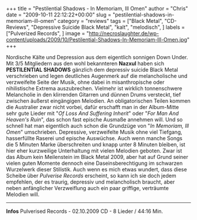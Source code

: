 +++
title = "Pestilential Shadows - In Memoriam, Ill Omen"
author = "Chris"
date = "2009-10-11 22:12:22+00:00"
slug = "pestilential-shadows-in-memoriam-ill-omen"
category = "reviews"
tags = ["Black Metal", "CD-Reviews", "Depressive Suicide Black Metal", "kalt", "melodisch", ]
labels = ["Pulverized Records", ]
image = "http://necroslaughter.de/wp-content/uploads/2009/10/Pestilential-Shadows-In-Memoriam-Ill-Omen.jpg"
+++

Nordische Kälte und Depression aus dem eigentlich sonnigen Down Under. Mit 3/5 Mitgliedern aus den wohl bekannteren **Nazxul** haben sich **PESTILENTIAL SHADOWS** gänzlich dem depressiv suicide Black Metal verschrieben und legen deutliches Augenmerk auf die melancholische und verzweifelte Seite der Musik, ohne dabei in misanthropische oder nihilistische Extrema auszubrechen. Vielmehr ist wirklich tonnenschwere Melancholie in den klirrenden Gitarren und dünnen Drums versteckt, tief zwischen äußerst eingängigen Melodien. An obligatorischen Teilen kommen die Australier zwar nicht vorbei, dafür erschafft man in der Album-Mitte sehr gute Lieder mit "_Of Loss And Suffering Inherit_" oder "_For Man And Heaven's Ruin_", das schon fast epische Ausmaße annehmen will.
Und so schnell hat man eigentlich auch schon die Grundzüge von "_In Memoriam, Ill Omen_" umschrieben. Depressive, verzweifelte Musik ohne viel Tiefgang, hasserfüllte Raserei und epische Auswüchse. Auch wenn manche Songs die 5 Minuten Marke überschreiten und knapp unter 8 Minuten bleiben, ist hier eher kurzweilige Unterhaltung mit vielen Melodien geboten.
Zwar ist das Album kein Meilenstein im Black Metal 2009, aber hat auf Grund seiner vielen guten Momente dennoch eine Daseinsberechtigung im schwarzen Wurzelwerk dieser Stilistik.
Auch wenn es mich etwas wundert, dass diese Scheibe über _Pulverise Records_ erscheint, so kann ich sie doch jedem empfehlen, der es traurig, depressiv und melancholisch braucht, aber neben anfänglicher Verzweiflung auch ein paar griffige, verträumte Melodien will.





---
**Infos**
Pulverised Records - 02.10.2009
CD - 8 Lieder / 44:16 Min.
